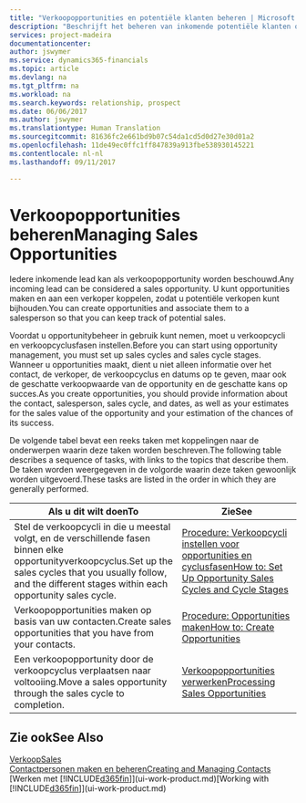 ```yaml
---
title: "Verkoopopportunities en potentiële klanten beheren | Microsoft Docs"
description: "Beschrijft het beheren van inkomende potentiële klanten of verkoopopportunity's in Financials en het koppelen van de opportunity aan een verkoper om toekomstige verkopen te traceren."
services: project-madeira
documentationcenter: 
author: jswymer
ms.service: dynamics365-financials
ms.topic: article
ms.devlang: na
ms.tgt_pltfrm: na
ms.workload: na
ms.search.keywords: relationship, prospect
ms.date: 06/06/2017
ms.author: jswymer
ms.translationtype: Human Translation
ms.sourcegitcommit: 81636fc2e661bd9b07c54da1cd5d0d27e30d01a2
ms.openlocfilehash: 11de49ec0ffc1ff847839a913fbe538930145221
ms.contentlocale: nl-nl
ms.lasthandoff: 09/11/2017

---
```

# <a name="managing-sales-opportunities"></a><span data-ttu-id="dd7de-103">Verkoopopportunities beheren</span><span class="sxs-lookup"><span data-stu-id="dd7de-103">Managing Sales Opportunities</span></span>
<span data-ttu-id="dd7de-104">Iedere inkomende lead kan als verkoopopportunity worden beschouwd.</span><span class="sxs-lookup"><span data-stu-id="dd7de-104">Any incoming lead can be considered a sales opportunity.</span></span> <span data-ttu-id="dd7de-105">U kunt opportunities maken en aan een verkoper koppelen, zodat u potentiële verkopen kunt bijhouden.</span><span class="sxs-lookup"><span data-stu-id="dd7de-105">You can create opportunities and associate them to a salesperson so that you can keep track of potential sales.</span></span>

<span data-ttu-id="dd7de-106">Voordat u opportunitybeheer in gebruik kunt nemen, moet u verkoopcycli en verkoopcyclusfasen instellen.</span><span class="sxs-lookup"><span data-stu-id="dd7de-106">Before you can start using opportunity management, you must set up sales cycles and sales cycle stages.</span></span> <span data-ttu-id="dd7de-107">Wanneer u opportunities maakt, dient u niet alleen informatie over het contact, de verkoper, de verkoopcyclus en datums op te geven, maar ook de geschatte verkoopwaarde van de opportunity en de geschatte kans op succes.</span><span class="sxs-lookup"><span data-stu-id="dd7de-107">As you create opportunities, you should provide information about the contact, salesperson, sales cycle, and dates, as well as your estimates for the sales value of the opportunity and your estimation of the chances of its success.</span></span>

<span data-ttu-id="dd7de-108">De volgende tabel bevat een reeks taken met koppelingen naar de onderwerpen waarin deze taken worden beschreven.</span><span class="sxs-lookup"><span data-stu-id="dd7de-108">The following table describes a sequence of tasks, with links to the topics that describe them.</span></span> <span data-ttu-id="dd7de-109">De taken worden weergegeven in de volgorde waarin deze taken gewoonlijk worden uitgevoerd.</span><span class="sxs-lookup"><span data-stu-id="dd7de-109">These tasks are listed in the order in which they are generally performed.</span></span>

| <span data-ttu-id="dd7de-110">Als u dit wilt doen</span><span class="sxs-lookup"><span data-stu-id="dd7de-110">To</span></span> | <span data-ttu-id="dd7de-111">Zie</span><span class="sxs-lookup"><span data-stu-id="dd7de-111">See</span></span> |
| --- | --- |
| <span data-ttu-id="dd7de-112">Stel de verkoopcycli in die u meestal volgt, en de verschillende fasen binnen elke opportunityverkoopcyclus.</span><span class="sxs-lookup"><span data-stu-id="dd7de-112">Set up the sales cycles that you usually follow, and the different stages within each opportunity sales cycle.</span></span> |[<span data-ttu-id="dd7de-113">Procedure: Verkoopcycli instellen voor opportunities en cyclusfasen</span><span class="sxs-lookup"><span data-stu-id="dd7de-113">How to: Set Up Opportunity Sales Cycles and Cycle Stages</span></span>](marketing-how-setup-opportunity-sales-cycles-stages.md) |
| <span data-ttu-id="dd7de-114">Verkoopopportunities maken op basis van uw contacten.</span><span class="sxs-lookup"><span data-stu-id="dd7de-114">Create sales opportunities that you have from your contacts.</span></span> |[<span data-ttu-id="dd7de-115">Procedure: Opportunities maken</span><span class="sxs-lookup"><span data-stu-id="dd7de-115">How to: Create Opportunities</span></span>](marketing-how-create-opportunities.md) |
| <span data-ttu-id="dd7de-116">Een verkoopopportunity door de verkoopcyclus verplaatsen naar voltooiing.</span><span class="sxs-lookup"><span data-stu-id="dd7de-116">Move a sales opportunity through the sales cycle to completion.</span></span> |[<span data-ttu-id="dd7de-117">Verkoopopportunities verwerken</span><span class="sxs-lookup"><span data-stu-id="dd7de-117">Processing Sales Opportunities</span></span>](marketing-processing-sales-opportunities.md) |

## <a name="see-also"></a><span data-ttu-id="dd7de-118">Zie ook</span><span class="sxs-lookup"><span data-stu-id="dd7de-118">See Also</span></span>
[<span data-ttu-id="dd7de-119">Verkoop</span><span class="sxs-lookup"><span data-stu-id="dd7de-119">Sales</span></span>](sales-manage-sales.md)  
[<span data-ttu-id="dd7de-120">Contactpersonen maken en beheren</span><span class="sxs-lookup"><span data-stu-id="dd7de-120">Creating and Managing Contacts</span></span>](marketing-contacts.md)  
<span data-ttu-id="dd7de-121">[Werken met [!INCLUDE[d365fin](includes/d365fin_md.md)]](ui-work-product.md)</span><span class="sxs-lookup"><span data-stu-id="dd7de-121">[Working with [!INCLUDE[d365fin](includes/d365fin_md.md)]](ui-work-product.md)</span></span>

